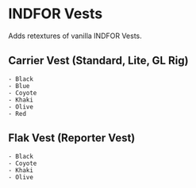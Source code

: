 # INDFOR Vests
Adds retextures of vanilla INDFOR Vests.

## Carrier Vest (Standard, Lite, GL Rig)
	- Black
	- Blue
	- Coyote
	- Khaki
	- Olive
	- Red
	
## Flak Vest (Reporter Vest)
	- Black
	- Coyote
	- Khaki
	- Olive
	
	
	
	